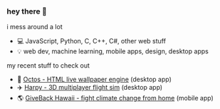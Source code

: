 ### hey there :wave:

i mess around a lot

- :computer: JavaScript, Python, C, C++, C#, other web stuff
- :bulb: web dev, machine learning, mobile apps, design, desktop apps

my recent stuff to check out
- :rocket: [Octos - HTML live wallpaper engine](https://github.com/underpig1/octos) (desktop app)
- :airplane: [Harpy - 3D multiplayer flight sim](https://github.com/underpig1/harpy) (desktop app)
- :earth_americas: [GiveBack Hawaii - fight climate change from home](https://github.com/underpig1/gbhi) (mobile app)
